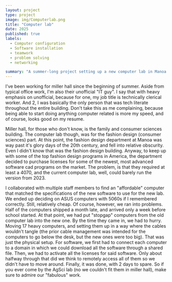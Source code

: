 ```yaml
---
layout: project
type: project
image: img/Computerlab.png
title: "Computer lab"
date: 2025
published: true
labels:
  - Computer configuration
  - Software installation
  - teamwork
  - problem solving
  - networking 

summary: "A summer-long project setting up a new computer lab in Manoa's AgSci building"
---
```


I've been working for miller hall since the beginning of summer. Aside from typical office work, I'm also their unofficial "IT guy". I say that with heavy emphasis on unofficial, because for one, my job title is technically clerical worker. And 2, I was basically the only person that was tech literate throughout the entire building. Don't take this as me complaining, because being able to start doing anything computer related is more my speed, and of course, looks good on my resume. 

Miller hall, for those who don't know, is the family and consumer sciences building. The computer lab though, was for the fashion design (consumer sciences) part. At this point, the fashion design department at Manoa was way past it's glory days of the 20th century, and fell into relative obscurity. Even I didn't know that was the fashion design building. Anyway, to keep up with some of the top fashion design programs in America, the department decided to purchase licenses for some of the newest, most advanced software cad programs on the market. The problem, is that they required at least a 4070, and the current computer lab, well, could barely run the version from 2023. 

I collaborated with multiple staff members to find an "affordable" computer that matched the specifications of the new software to use for the new lab. We ended up deciding on ASUS computers with 5060s if I remembered correctly. Still, relatively cheap. Of course, however, we ran into problems. Half of the computers shipped a month late, and arrived only a week before school started. At that point, we had put "stopgap" computers from the old computer lab into the new one. By the time they came in, we had to hurry. Moving 17 heavy computers, and setting them up in a way where the cables wouldn't tangle (the prior cable management was intended for the computers to go below the desk, but the new ones were too big). That was just the physical setup. For software, we first had to connect each computer to a domain in which we could download all the software through a shared file. Then, we had to activate all the licenses for said software. Only about halfway through that did we think to remotely access all of them so we didn't have to move around. Finally, it was done, with 2 days to spare. So if you ever come by the AgSci lab (no we couldn't fit them in miller hall), make sure to admire our "fabulous" work.
